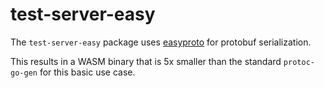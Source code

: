 # test-server-easy

The `test-server-easy` package uses [easyproto](https://github.com/VictoriaMetrics/easyproto) for protobuf serialization.

This results in a WASM binary that is 5x smaller than the standard `protoc-go-gen` for this basic use case.
